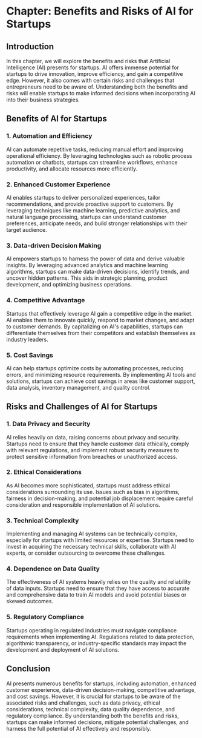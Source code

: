Chapter: Benefits and Risks of AI for Startups
==============================================

Introduction
------------

In this chapter, we will explore the benefits and risks that Artificial Intelligence (AI) presents for startups. AI offers immense potential for startups to drive innovation, improve efficiency, and gain a competitive edge. However, it also comes with certain risks and challenges that entrepreneurs need to be aware of. Understanding both the benefits and risks will enable startups to make informed decisions when incorporating AI into their business strategies.

Benefits of AI for Startups
---------------------------

### 1. Automation and Efficiency

AI can automate repetitive tasks, reducing manual effort and improving operational efficiency. By leveraging technologies such as robotic process automation or chatbots, startups can streamline workflows, enhance productivity, and allocate resources more efficiently.

### 2. Enhanced Customer Experience

AI enables startups to deliver personalized experiences, tailor recommendations, and provide proactive support to customers. By leveraging techniques like machine learning, predictive analytics, and natural language processing, startups can understand customer preferences, anticipate needs, and build stronger relationships with their target audience.

### 3. Data-driven Decision Making

AI empowers startups to harness the power of data and derive valuable insights. By leveraging advanced analytics and machine learning algorithms, startups can make data-driven decisions, identify trends, and uncover hidden patterns. This aids in strategic planning, product development, and optimizing business operations.

### 4. Competitive Advantage

Startups that effectively leverage AI gain a competitive edge in the market. AI enables them to innovate quickly, respond to market changes, and adapt to customer demands. By capitalizing on AI's capabilities, startups can differentiate themselves from their competitors and establish themselves as industry leaders.

### 5. Cost Savings

AI can help startups optimize costs by automating processes, reducing errors, and minimizing resource requirements. By implementing AI tools and solutions, startups can achieve cost savings in areas like customer support, data analysis, inventory management, and quality control.

Risks and Challenges of AI for Startups
---------------------------------------

### 1. Data Privacy and Security

AI relies heavily on data, raising concerns about privacy and security. Startups need to ensure that they handle customer data ethically, comply with relevant regulations, and implement robust security measures to protect sensitive information from breaches or unauthorized access.

### 2. Ethical Considerations

As AI becomes more sophisticated, startups must address ethical considerations surrounding its use. Issues such as bias in algorithms, fairness in decision-making, and potential job displacement require careful consideration and responsible implementation of AI solutions.

### 3. Technical Complexity

Implementing and managing AI systems can be technically complex, especially for startups with limited resources or expertise. Startups need to invest in acquiring the necessary technical skills, collaborate with AI experts, or consider outsourcing to overcome these challenges.

### 4. Dependence on Data Quality

The effectiveness of AI systems heavily relies on the quality and reliability of data inputs. Startups need to ensure that they have access to accurate and comprehensive data to train AI models and avoid potential biases or skewed outcomes.

### 5. Regulatory Compliance

Startups operating in regulated industries must navigate compliance requirements when implementing AI. Regulations related to data protection, algorithmic transparency, or industry-specific standards may impact the development and deployment of AI solutions.

Conclusion
----------

AI presents numerous benefits for startups, including automation, enhanced customer experience, data-driven decision-making, competitive advantage, and cost savings. However, it is crucial for startups to be aware of the associated risks and challenges, such as data privacy, ethical considerations, technical complexity, data quality dependence, and regulatory compliance. By understanding both the benefits and risks, startups can make informed decisions, mitigate potential challenges, and harness the full potential of AI effectively and responsibly.
